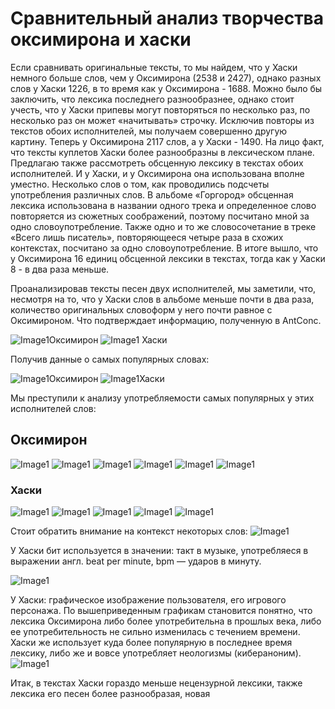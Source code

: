 # Cравнительный анализ творчества оксимирона и хаски
Если сравнивать оригинальные тексты, то мы найдем, что у Хаски немного больше слов, чем у Оксимирона (2538 и 2427), однако разных слов у Хаски 1226, в то время как у Оксимирона - 1688. Можно было бы заключить, что лексика последнего разнообразнее, однако стоит учесть, что у Хаски припевы могут повторяться по несколько раз, по несколько раз он может «начитывать» строчку. Исключив повторы из текстов обоих исполнителей, мы получаем совершенно другую картину. Теперь у Оксимирона 2117 слов, а у Хаски - 1490. На лицо факт, что тексты куплетов Хаски более разнообразны в лексическом плане.
Предлагаю также рассмотреть обсценную лексику в текстах обоих исполнителей. И у Хаски, и у Оксимирона она использована вполне уместно. Несколько слов о том, как проводились подсчеты употребления различных слов.
В альбоме «Горгород» обсценная лексика использована в названии одного трека и определенное слово повторяется из сюжетных соображений, поэтому посчитано мной за одно словоупотребление. Также одно и то же словосочетание в треке «Всего лишь писатель», повторяющееся четыре раза в схожих контекстах, посчитано за одно словоупотребление. В итоге вышло, что у Оксимирона 16 единиц обсценной лексики в текстах, тогда как у Хаски 8 - в два раза меньше.

Проанализировав тексты песен двух исполнителей, мы заметили, что, несмотря на то, что у Хаски слов в альбоме меньше почти в два раза, количество оригинальных словоформ у него почти равное с Оксимироном. Что подтверждает информацию, полученную в AntConc.

![Image1](https://i.imgur.com/FTOqUOr.png)Оксимирон
![Image1](https://i.imgur.com/kv35JrD.png) Хаски

Получив данные о самых популярных словах: 

![Image1](https://i.imgur.com/qvxj1Rv.png)Оксимирон
![Image1](https://i.imgur.com/r2FtjZX.png)Хаски

Мы преступили к анализу употребляемости самых популярных у этих исполнителей слов: 
## Оксимирон
![Image1](https://i.imgur.com/EgKvbCw.png)
![Image1](https://i.imgur.com/oBnwq4d.png)
![Image1](https://i.imgur.com/cJrg8PR.png)
![Image1](https://i.imgur.com/24h2NjA.png)
![Image1](https://i.imgur.com/zPfRKWn.png)
![Image1](https://i.imgur.com/9RUAHZb.png)
### Хаски
![Image1](https://i.imgur.com/UE1qoAn.png)
![Image1](https://i.imgur.com/9EmFlKk.png)
![Image1](https://i.imgur.com/Ol72O4S.png)
![Image1](https://i.imgur.com/80dCz6Z.png)
![Image1](https://i.imgur.com/v8j58ct.png)

Стоит обратить внимание на контекст некоторых слов: 
![Image1](https://i.imgur.com/j2m38hU.png)

У Хаски бит используется в значении: такт в музыке, употребляеся в выражении англ. beat per minute, bpm — ударов в минуту. 

![Image1](https://i.imgur.com/e24PGRU.png)

У Хаски: графическое изображение пользователя, его игрового персонажа.
По вышеприведенным графикам становится понятно, что лексика Оксимирона либо более употребительна в прошлых века, либо ее употребительность не сильно изменилась с течением времени. Хаски же использует куда более популярную в последнее время лексику, либо же и вовсе употребляет неологизмы (кибераноним).  
![Image1](https://i.imgur.com/pOG2PHJ.png)

Итак, в текстах Хаски гораздо меньше нецензурной лексики, также лексика его песен более разнообразая, новая 
